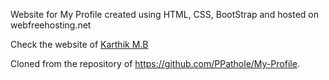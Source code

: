 Website for My Profile created using HTML, CSS, BootStrap and hosted on webfreehosting.net

Check the website of [Karthik M.B](https://ikarthikmb.github.io/home-page/)

Cloned from the repository of https://github.com/PPathole/My-Profile.
